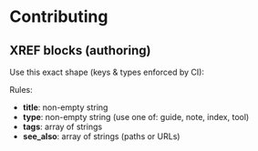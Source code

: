 # Contributing



<!-- XREF
{"title":"Contributing guide","type":"guide","repo":"CoContrib","tags":["bpoe","workflow"],"depends_on":["tools/BPOE/Lint-HereStrings.ps1","tools/BPOE/Lint-AssetXref.ps1"],"see_also":["public/bpoe/SESSION_PLAN.md","README.md"]}
XREF -->





## XREF blocks (authoring)

Use this exact shape (keys & types enforced by CI):

<!-- XREF
{ "title":"Short descriptive title",
  "type":"guide|note|index|tool",
  "tags":["one","two"],
  "see_also":["relative/or/absolute/links.md"]
}
XREF -->

Rules:
- **title**: non-empty string
- **type**: non-empty string (use one of: guide, note, index, tool)
- **tags**: array of strings
- **see_also**: array of strings (paths or URLs)

